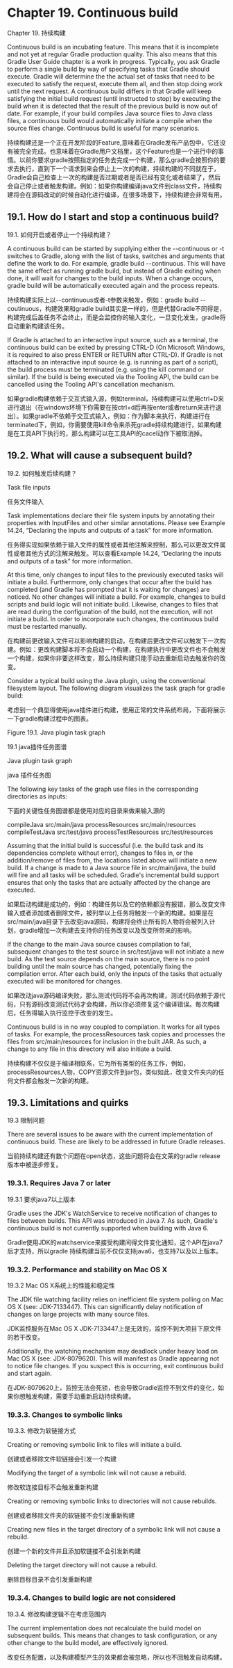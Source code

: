 # **Chapter 19. Continuous build**

Chapter 19. 持续构建

Continuous build is an incubating feature. This means that it is incomplete and not yet at regular Gradle production quality. This also means that this Gradle User Guide chapter is a work in progress.
Typically, you ask Gradle to perform a single build by way of specifying tasks that Gradle should execute. Gradle will determine the the actual set of tasks that need to be executed to satisfy the request, execute them all, and then stop doing work until the next request. A continuous build differs in that Gradle will keep satisfying the initial build request (until instructed to stop) by executing the build when it is detected that the result of the previous build is now out of date. For example, if your build compiles Java source files to Java class files, a continuous build would automatically initiate a compile when the source files change. Continuous build is useful for many scenarios.

持续构建还是一个正在开发阶段的Feature,意味着在Gradle发布产品包中，它还没有被完全完成。也意味着在Gradle用户文档里，这个Feature也是一个进行中的事情。以前你要求gradle按照指定的任务去完成一个构建，那么gradle会按照你的要求去执行，直到下一个请求到来会停止上一次的构建，持续构建的不同就在于，Gradle会自己检查上一次的构建是否过期或者是否已经有变化或者结果了，然后会自己停止或者触发构建。例如：如果你构建编译java文件到class文件，持续构建将会在源码改动的时候自动化进行编译，在很多场景下，持续构建会非常有用。

## **19.1. How do I start and stop a continuous build?**

19.1. 如何开启或者停止一个持续构建？

A continuous build can be started by supplying either the --continuous or -t switches to Gradle, along with the list of tasks, switches and arguments that define the work to do. For example, gradle build --continuous. This will have the same effect as running gradle build, but instead of Gradle exiting when done, it will wait for changes to the build inputs. When a change occurs, gradle build will be automatically executed again and the process repeats.

持续构建实际上以--continuous或者-t参数来触发，例如：gradle build --coutinuous，构建效果和gradle build其实是一样的，但是代替Gradle不同得是，构建完成后盖任务不会终止，而是会监控你的输入变化，一旦变化发生，gradle将自动重新构建该任务。

If Gradle is attached to an interactive input source, such as a terminal, the continuous build can be exited by pressing CTRL-D (On Microsoft Windows, it is required to also press ENTER or RETURN after CTRL-D). If Gradle is not attached to an interactive input source (e.g. is running as part of a script), the build process must be terminated (e.g. using the kill command or similar). If the build is being executed via the Tooling API, the build can be cancelled using the Tooling API's cancellation mechanism.

如果gradle构建依赖于交互式输入源，例如terminal，持续构建可以使用ctrl+D来进行退出（在windows环境下你需要在按ctrl+d后再按enter或者return来进行退出）。如果gradle不依赖于交互式输入，例如：作为脚本来执行，构建进行在terminated下，例如，你需要使用kill命令来杀死gradle持续构建进行，如果构建是在工具API下执行的，那么构建可以在工具API的cacel动作下被取消掉。


## **19.2. What will cause a subsequent build?**

19.2. 如何触发后续构建？

Task file inputs

任务文件输入

Task implementations declare their file system inputs by annotating their properties with InputFiles and other similar annotations. Please see Example 14.24, “Declaring the inputs and outputs of a task” for more information.

任务得实现如果依赖于输入文件的属性或者其他注解来控制，那么可以更改文件属性或者其他方式的注解来触发。可以查看Example 14.24, “Declaring the inputs and outputs of a task” for more information.

At this time, only changes to input files to the previously executed tasks will initiate a build. Furthermore, only changes that occur after the build has completed (and Gradle has prompted that it is waiting for changes) are noticed. No other changes will initiate a build. For example, changes to build scripts and build logic will not initiate build. Likewise, changes to files that are read during the configuration of the build, not the execution, will not initiate a build. In order to incorporate such changes, the continuous build must be restarted manually.

在构建前更改输入文件可以影响构建的启动，在构建后更改文件可以触发下一次构建。例如：更改构建脚本将不会启动一个构建，在构建执行中更改文件也不会触发一个构建，如果你非要这样改变，那么持续构建只能手动去重新启动去触发你的改变。

Consider a typical build using the Java plugin, using the conventional filesystem layout. The following diagram visualizes the task graph for gradle build:

考虑到一个典型得使用java插件进行构建，使用正常的文件系统布局，下面将展示一下gradle构建过程中的图表。

Figure 19.1. Java plugin task graph

19.1 java插件任务图谱

Java plugin task graph

java 插件任务图

The following key tasks of the graph use files in the corresponding directories as inputs:

下面的关键性任务图谱都是使用对应的目录来做来输入源的

compileJava
src/main/java
processResources
src/main/resources
compileTestJava
src/test/java
processTestResources
src/test/resources


Assuming that the initial build is successful (i.e. the build task and its dependencies complete without error), changes to files in, or the addition/remove of files from, the locations listed above will initiate a new build. If a change is made to a Java source file in src/main/java, the build will fire and all tasks will be scheduled. Gradle's incremental build support ensures that only the tasks that are actually affected by the change are executed.

如果启动构建是成功的，例如：构建任务以及它的依赖都没有报错，那么改变文件输入或者添加或者删除文件，被列举以上任务将触发一个新的构建。如果是在src/main/java目录下去改变java源码，构建将会终止所有的人物将会被列入计划，gradle增加一次构建去支持你的任务改变以及改变所带来的影响。

If the change to the main Java source causes compilation to fail, subsequent changes to the test source in src/test/java will not initiate a new build. As the test source depends on the main source, there is no point building until the main source has changed, potentially fixing the compilation error. After each build, only the inputs of the tasks that actually executed will be monitored for changes.

如果改动java源码编译失败，那么测试代码将不会再次构建，测试代码依赖于源代码，只有源码改变测试代码才会构建，所以你必须修复这个编译错误。每次构建后，任务得输入执行监控于改变的发生。

Continuous build is in no way coupled to compilation. It works for all types of tasks. For example, the processResources task copies and processes the files from src/main/resources for inclusion in the built JAR. As such, a change to any file in this directory will also initiate a build.

持续构建不仅仅是于编译相联系，它为所有类型的任务工作，例如，processResources人物，COPY资源文件到jar包，类似如此，改变文件夹内的任何文件都会触发一次新的构建。

## **19.3. Limitations and quirks**

19.3 限制问题

There are several issues to be aware with the current implementation of continuous build. These are likely to be addressed in future Gradle releases.

当前持续构建还有数个问题在open状态，这些问题将会在文莱的gradle release版本中被逐步修复。

### **19.3.1. Requires Java 7 or later**

19.3.1 要求java7以上版本

Gradle uses the JDK's WatchService to receive notification of changes to files between builds. This API was introduced in Java 7. As such, Gradle's continuous build is not currently supported when building with Java 6.

Gradle使用JDK的watchservice来接受构建间得文件变化通知，这个API在java7后才支持，所以gradle 持续构建当前不仅仅支持java6，也支持7以及以上版本。

### **19.3.2. Performance and stability on Mac OS X**

19.3.2 Mac OS X系统上的性能和稳定性

The JDK file watching facility relies on inefficient file system polling on Mac OS X (see: JDK-7133447). This can significantly delay notification of changes on large projects with many source files.

JDK监控服务在Mac OS X JDK-7133447上是无效的，监控不到大项目下原文件的若干改变。

Additionally, the watching mechanism may deadlock under heavy load on Mac OS X (see: JDK-8079620). This will manifest as Gradle appearing not to notice file changes. If you suspect this is occurring, exit continuous build and start again.

在JDK-8079620上，监控无法会死锁，也会导致Gradle监控不到文件的变化，如果你想触发构建，需要手动重新启动持续构建。

### **19.3.3. Changes to symbolic links**

19.3.3. 修改为软链接方式

Creating or removing symbolic link to files will initiate a build.

创建或者移除文件软链接会引发一个构建

Modifying the target of a symbolic link will not cause a rebuild.

修改软连接目标不会触发重新构建

Creating or removing symbolic links to directories will not cause rebuilds.

创建或者移除文件夹的软链接不会引发重新构建

Creating new files in the target directory of a symbolic link will not cause a rebuild.

创建一个新的文件并且添加软链接不会引发新构建

Deleting the target directory will not cause a rebuild.

删除目标目录不会引发重新构建

### **19.3.4. Changes to build logic are not considered**

19.3.4. 修改构建逻辑不在考虑范围内

The current implementation does not recalculate the build model on subsequent builds. This means that changes to task configuration, or any other change to the build model, are effectively ignored.

改变任务配置，以及构建模型产生的效果都会被忽略，所以也不回触发自动构建。